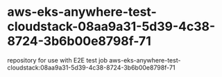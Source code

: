 # aws-eks-anywhere-test-cloudstack-08aa9a31-5d39-4c38-8724-3b6b00e8798f-71
repository for use with E2E test job aws-eks-anywhere-test-cloudstack:08aa9a31-5d39-4c38-8724-3b6b00e8798f-71
